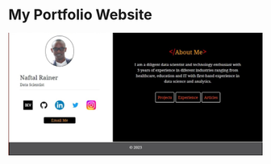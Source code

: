 # My Portfolio Website

<!-- ![Index page](images\Land.jpg) -->



<img src="images\Land.jpg" alt='Demo Image' style=" width:560px ; "  >